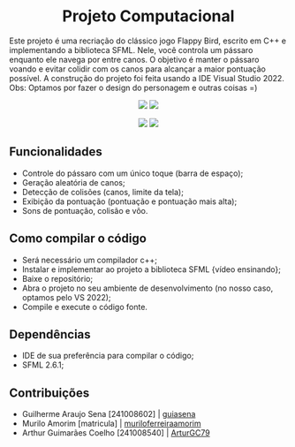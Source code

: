 <h1 align="center">Projeto Computacional</h1>
<p>Este projeto é uma recriação do clássico jogo Flappy Bird, escrito em C++ e implementando a biblioteca SFML. Nele, você controla um pássaro enquanto ele navega por entre canos. O objetivo é manter o pássaro voando e evitar colidir com os canos para alcançar a maior pontuação possível. A construção do projeto foi feita usando a IDE Visual Studio 2022.<br>Obs: Optamos por fazer o design do personagem e outras coisas =)</p>
<p align="center">
<img loading="lazy" src="http://img.shields.io/static/v1?label=STATUS&message=EM%20DESENVOLVIMENTO&color=GREEN&style=for-the-badge"/>
<img loading="lazy" src="http://img.shields.io/static/v1?label=UNIVERSIDADE&message=UNB&color=215966&style=for-the-badge"/>
</p>
<p align="center">
<img loading="lazy" src="https://img.shields.io/badge/C++%20-5E97D0"/>
<img loading="lazy" src="https://img.shields.io/badge/SFML%20-8CC84B"/>
</p>
<h2>Funcionalidades</h2>
<ul>
<li>Controle do pássaro com um único toque (barra de espaço);</li>
<li>Geração aleatória de canos;</li>
<li>Detecção de colisões (canos, limite da tela);</li>
<li>Exibição da pontuação (pontuação e pontuação mais alta);</li>
<li>Sons de pontuação, colisão e vôo.</li>
</ul>
<h2>Como compilar o código</h2>
<ul>
<li>Será necessário um compilador c++;</li>
<li>Instalar e implementar ao projeto a biblioteca SFML {vídeo ensinando};</li>
<li>Baixe o repositório;</li>
<li>Abra o projeto no seu ambiente de desenvolvimento (no nosso caso, optamos pelo VS 2022);</li>
<li>Compile e execute o código fonte.</li>
</ul>
<h2>Dependências</h2>
<ul>
<li>IDE de sua preferência para compilar o código;</li>
<li>SFML 2.6.1;</li>
</ul>
<h2>Contribuições</h2>
<ul>
<li>Guilherme Araujo Sena [241008602] | <a href="https://github.com/guiasena">guiasena</a></li>
<li>Murilo Amorim [matricula] | <a href="https://github.com/muriloferreiraamorim">muriloferreiraamorim</a></li>
<li>Arthur Guimarães Coelho [241008540] | <a href="https://github.com/ArturGC79">ArturGC79</a></li>

</ul>

